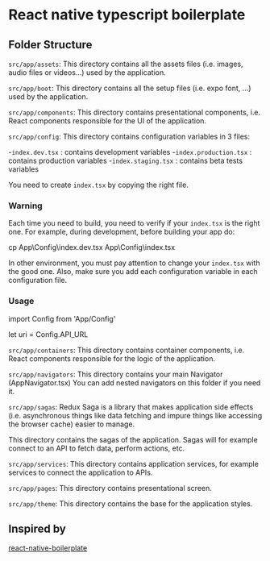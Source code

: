 # React native typescript boilerplate

## Folder Structure

`src/app/assets`: This directory contains all the assets files (i.e. images, audio files or videos...) used by the application.

`src/app/boot`: This directory contains all the setup files (i.e. expo font, ...) used by the application.

`src/app/components`: This directory contains presentational components, i.e. React components responsible for the UI of the application.

`src/app/config`: This directory contains configuration variables in 3 files:

-`index.dev.tsx` : contains development variables -`index.production.tsx` : contains production variables -`index.staging.tsx` : contains beta tests variables

You need to create `index.tsx` by copying the right file.

### Warning

Each time you need to build, you need to verify if your `index.tsx` is the right one.
For example, during development, before building your app do:

cp App\Config\index.dev.tsx App\Config\index.tsx

In other environment, you must pay attention to change your `index.tsx` with the good one.
Also, make sure you add each configuration variable in each configuration file.

### Usage

import Config from 'App/Config'

let uri = Config.API_URL

`src/app/containers`: This directory contains container components, i.e. React components responsible for the logic of the application.

`src/app/navigators`: This directory contains your main Navigator (AppNavigator.tsx) You can add nested navigators on this folder if you need it.

`src/app/sagas`: Redux Saga is a library that makes application side effects (i.e. asynchronous things like data fetching and impure things like accessing the browser cache) easier to manage.

This directory contains the sagas of the application. Sagas will for example connect to an API to fetch data, perform actions, etc.

`src/app/services`: This directory contains application services, for example services to connect the application to APIs.

`src/app/pages`: This directory contains presentational screen.

`src/app/theme`: This directory contains the base for the application styles.

## Inspired by

[react-native-boilerplate](https://github.com/thecodingmachine/react-native-boilerplate)
